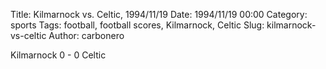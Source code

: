 Title: Kilmarnock vs. Celtic, 1994/11/19
Date: 1994/11/19 00:00
Category: sports
Tags: football, football scores, Kilmarnock, Celtic
Slug: kilmarnock-vs-celtic
Author: carbonero


Kilmarnock 0 - 0 Celtic
